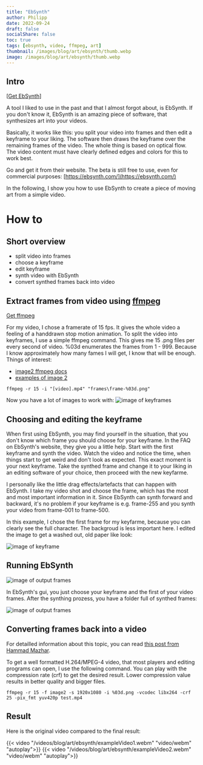 ```yaml
---
title: "EbSynth"
author: Philipp
date: 2022-09-24
draft: false
socialShare: false
toc: true
tags: [ebsynth, video, ffmpeg, art]
thumbnail: /images/blog/art/ebsynth/thumb.webp
image: /images/blog/art/ebsynth/thumb.webp
---
```


## Intro

[[Get EbSynth](https://ebsynth.com/)]

A tool I liked to use in the past and that I almost forgot about, is EbSynth.
If you don't know it, EbSynth is an amazing piece of software, that synthesizes art into your videos.

Basically, it works like this: you split your video into frames and then edit a keyframe to your liking.
The software then draws the keyframe over the remaining frames of the video. The whole thing is based on optical flow.
The video content must have clearly defined edges and colors for this to work best.

Go and get it from their website. The beta is still free to use, even for commercial purposes:
[https://ebsynth.com/](https://ebsynth.com/)

In the following, I show you how to use EbSynth to create a piece of moving art from a simple video.

# How to

## Short overview

- split video into frames
- choose a keyframe
- edit keyframe
- synth video with EbSynth
- convert synthed frames back into video

## Extract frames from video using [ffmpeg](https://ffmpeg.org/)

[Get ffmpeg](https://ffmpeg.org/)

For my video, I chose a framerate of 15 fps. It gives the whole video a feeling of a handdrawn stop motion animation.
To split the video into keyframes, I use a simple ffmpeg command.
This gives me 15 .png files per every second of video. %03d enumerates the frames from 1 - 999. Because I know approximately how many fames I will get, I know that will be enough.
Things of interest:
- [image2 ffmpeg docs](https://ffmpeg.org/ffmpeg-formats.html#image2-1)
- [examples of image 2](http://underpop.online.fr/f/ffmpeg/help/image2-1.htm.gz)

```
ffmpeg -r 15 -i "[video].mp4" "frames\frame-%03d.png"
```

Now you have a lot of images to work with:
![image of keyframes](/images/blog/art/ebsynth/frames.webp)

## Choosing and editing the keyframe

When first using EbSynth, you may find yourself in the situation, that you don't know which frame you should choose for your keyframe.
In the FAQ on EbSynth's website, they give you a little help. Start with the first keyframe and synth the video. Watch the video and notice the time,
when things start to get weird and don't look as expected. This exact moment is your next keyframe. Take the synthed frame and change it to your liking in
an editing software of your choice, then proceed with the new keyfarme.

I personally like the little drag effects/artefacts that can happen with EbSynth.
I take my video shot and choose the frame, which has the most and most important information in it.
Since EbSynth can synth forward and backward, it's no problem if your keyframe is e.g. frame-255 and you synth your video from frame-001 to frame-500.

In this example, I chose the first frame for my keyfarme, because you can clearly see the full character. The backgroud is less important here.
I edited the image to get a washed out, old paper like look:

![image of keyframe](/images/blog/art/ebsynth/keyframe.webp)

## Running EbSynth

![image of output frames](/images/blog/art/ebsynth/ebsynth.webp)

In EbSynth's gui, you just choose your keyframe and the first of your video frames.
After the synthing prozess, you have a folder full of synthed frames:

![image of output frames](/images/blog/art/ebsynth/output-frames.webp)

## Converting frames back into a video

For detailled information about this topic, you can read [this post from Hammad Mazhar](https://hamelot.io/visualization/using-ffmpeg-to-convert-a-set-of-images-into-a-video/). 

To get a well formatted H.264/MPEG-4 video, that most players and editing programs can open, I use the following command.
You can play with the compression rate (crf) to get the desired result. Lower compression value results in better quality and bigger files.

```
ffmpeg -r 15 -f image2 -s 1920x1080 -i %03d.png -vcodec libx264 -crf 25 -pix_fmt yuv420p test.mp4
```

## Result

Here is the original video compared to the final result:

{{< video "/videos/blog/art/ebsynth/exampleVideo1.webm" "video/webm" "autoplay">}}
{{< video "/videos/blog/art/ebsynth/exampleVideo2.webm" "video/webm" "autoplay">}}